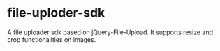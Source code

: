 # file-uploder-sdk
A file uploader sdk based on jQuery-File-Upload. It supports resize and crop functionalities on images.

